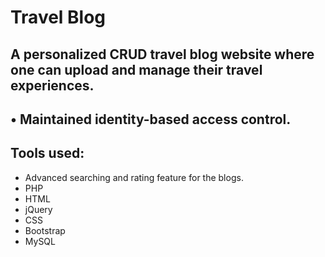 # Travel Blog
## A personalized CRUD travel blog website where one can upload and manage their travel experiences. 
## •	Maintained identity-based access control.
## Tools used:
- Advanced searching and rating feature for the blogs.
- PHP
- HTML
- jQuery
- CSS
- Bootstrap
- MySQL

